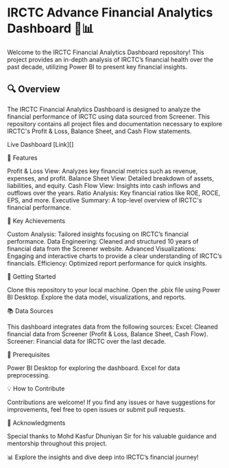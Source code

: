 # **IRCTC Advance Financial Analytics Dashboard 🚆📊**

Welcome to the IRCTC Financial Analytics Dashboard repository! This project provides an in-depth analysis of IRCTC’s financial health over the past decade, utilizing Power BI to present key financial insights.

## **🔍 Overview**

The IRCTC Financial Analytics Dashboard is designed to analyze the financial performance of IRCTC using data sourced from Screener. This repository contains all project files and documentation necessary to explore IRCTC's Profit & Loss, Balance Sheet, and Cash Flow statements.

Live Dashboard [Link][]

🌟 Features

Profit & Loss View: Analyzes key financial metrics such as revenue, expenses, and profit.
Balance Sheet View: Detailed breakdown of assets, liabilities, and equity.
Cash Flow View: Insights into cash inflows and outflows over the years.
Ratio Analysis: Key financial ratios like ROE, ROCE, EPS, and more.
Executive Summary: A top-level overview of IRCTC's financial performance.


🎯 Key Achievements

Custom Analysis: Tailored insights focusing on IRCTC’s financial performance.
Data Engineering: Cleaned and structured 10 years of financial data from the Screener website.
Advanced Visualizations: Engaging and interactive charts to provide a clear understanding of IRCTC’s financials.
Efficiency: Optimized report performance for quick insights.


🚀 Getting Started

Clone this repository to your local machine.
Open the .pbix file using Power BI Desktop.
Explore the data model, visualizations, and reports.


📚 Data Sources

This dashboard integrates data from the following sources:
Excel: Cleaned financial data from Screener (Profit & Loss, Balance Sheet, Cash Flow).
Screener: Financial data for IRCTC over the last decade.


🔧 Prerequisites

Power BI Desktop for exploring the dashboard.
Excel for data preprocessing.


💡 How to Contribute

Contributions are welcome! If you find any issues or have suggestions for improvements, feel free to open issues or submit pull requests.


🙌 Acknowledgments

Special thanks to Mohd Kasfur Dhuniyan Sir for his valuable guidance and mentorship throughout this project.


📊 Explore the insights and dive deep into IRCTC’s financial journey!
